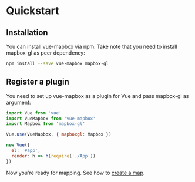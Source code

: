 # Quickstart

## Installation
You can install vue-mapbox via npm. Take note that you need to install mapbox-gl as peer dependency:
```bash
npm install --save vue-mapbox mapbox-gl
```

## Register a plugin
You need to set up vue-mapbox as a plugin for Vue and pass mapbox-gl as argument:
  
```javascript
import Vue from 'vue'
import VueMapbox from 'vue-mapbox'
import Mapbox from 'mapbox-gl'

Vue.use(VueMapbox, { mapboxgl: Mapbox })

new Vue({
  el: '#app',
  render: h => h(require('./App'))
})
```

Now you're ready for mapping. See how to [create a map](basemap.md).
